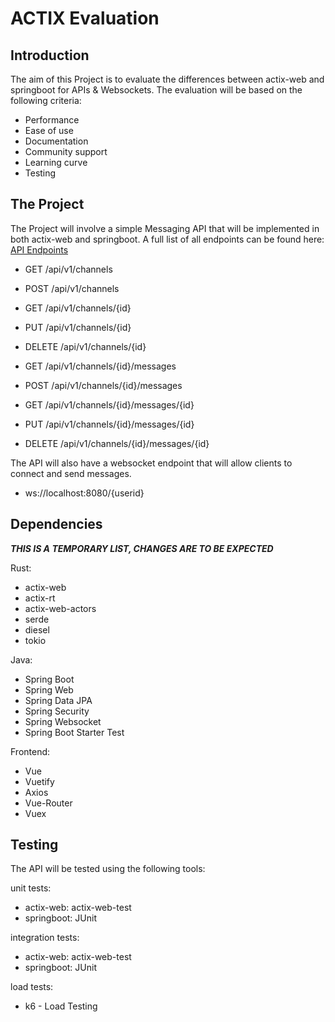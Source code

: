 # ACTIX Evaluation

## Introduction
The aim of this Project is to evaluate the differences between actix-web and springboot for APIs & Websockets. 
The evaluation will be based on the following criteria:

- Performance
- Ease of use
- Documentation
- Community support
- Learning curve
- Testing

## The Project

The Project will involve a simple Messaging API that will be implemented in both actix-web and springboot. 
A full list of all endpoints can be found here: [API Endpoints](./api/endpoints)

- GET /api/v1/channels
- POST /api/v1/channels
- GET /api/v1/channels/{id}
- PUT /api/v1/channels/{id}
- DELETE /api/v1/channels/{id}

- GET /api/v1/channels/{id}/messages
- POST /api/v1/channels/{id}/messages
- GET /api/v1/channels/{id}/messages/{id}
- PUT /api/v1/channels/{id}/messages/{id}
- DELETE /api/v1/channels/{id}/messages/{id}

The API will also have a websocket endpoint that will allow clients to connect and send messages.

- ws://localhost:8080/{userid}

## Dependencies

***THIS IS A TEMPORARY LIST, CHANGES ARE TO BE EXPECTED***

Rust:
- actix-web
- actix-rt
- actix-web-actors
- serde
- diesel
- tokio

Java:
- Spring Boot
- Spring Web
- Spring Data JPA
- Spring Security
- Spring Websocket
- Spring Boot Starter Test

Frontend:
- Vue
- Vuetify
- Axios
- Vue-Router
- Vuex

## Testing

The API will be tested using the following tools:

unit tests:
- actix-web: actix-web-test
- springboot: JUnit

integration tests:
- actix-web: actix-web-test
- springboot: JUnit

load tests:
- k6 - Load Testing
